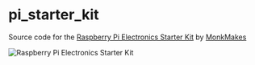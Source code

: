 # pi_starter_kit

Source code for the [Raspberry Pi Electronics Starter Kit](https://www.monkmakes.com/rpi_esk/) by [MonkMakes](https://www.monkmakes.com/)

![Raspberry Pi Electronics Starter Kit](http://www.monkmakes.com/wp-content/uploads/2016/02/spread_out_web-1024x955.jpg)
